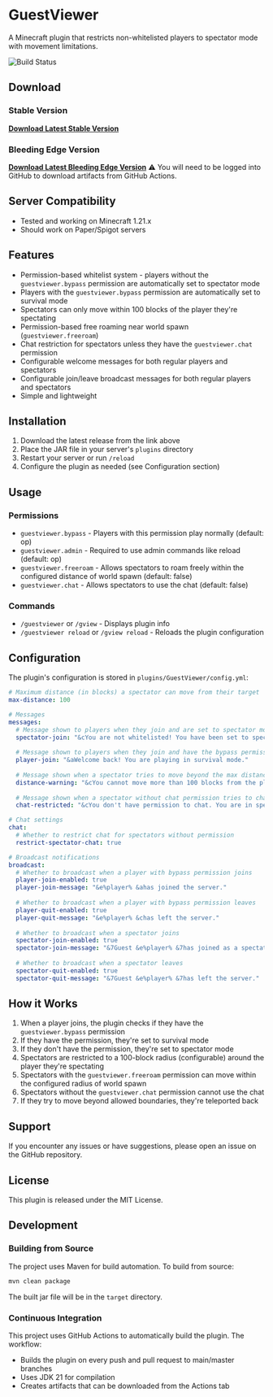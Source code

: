 # GuestViewer

A Minecraft plugin that restricts non-whitelisted players to spectator mode with movement limitations.

![Build Status](https://github.com/nfacha/GuestViewer/actions/workflows/build.yml/badge.svg)

## Download

### Stable Version
**[Download Latest Stable Version](https://github.com/nfacha/GuestViewer/releases)**

### Bleeding Edge Version
**[Download Latest Bleeding Edge Version](https://github.com/nfacha/GuestViewer/actions/workflows/build.yml)**
⚠️ You will need to be logged into GitHub to download artifacts from GitHub Actions.

## Server Compatibility

- Tested and working on Minecraft 1.21.x
- Should work on Paper/Spigot servers

## Features

- Permission-based whitelist system - players without the `guestviewer.bypass` permission are automatically set to spectator mode
- Players with the `guestviewer.bypass` permission are automatically set to survival mode
- Spectators can only move within 100 blocks of the player they're spectating
- Permission-based free roaming near world spawn (`guestviewer.freeroam`)
- Chat restriction for spectators unless they have the `guestviewer.chat` permission
- Configurable welcome messages for both regular players and spectators
- Configurable join/leave broadcast messages for both regular players and spectators
- Simple and lightweight

## Installation

1. Download the latest release from the link above
2. Place the JAR file in your server's `plugins` directory
3. Restart your server or run `/reload`
4. Configure the plugin as needed (see Configuration section)

## Usage

### Permissions

- `guestviewer.bypass` - Players with this permission play normally (default: op)
- `guestviewer.admin` - Required to use admin commands like reload (default: op)
- `guestviewer.freeroam` - Allows spectators to roam freely within the configured distance of world spawn (default: false)
- `guestviewer.chat` - Allows spectators to use the chat (default: false)

### Commands

- `/guestviewer` or `/gview` - Displays plugin info
- `/guestviewer reload` or `/gview reload` - Reloads the plugin configuration

## Configuration

The plugin's configuration is stored in `plugins/GuestViewer/config.yml`:

```yaml
# Maximum distance (in blocks) a spectator can move from their target
max-distance: 100

# Messages
messages:
  # Message shown to players when they join and are set to spectator mode
  spectator-join: "&cYou are not whitelisted! You have been set to spectator mode."
  
  # Message shown to players when they join and have the bypass permission
  player-join: "&aWelcome back! You are playing in survival mode."
  
  # Message shown when a spectator tries to move beyond the max distance
  distance-warning: "&cYou cannot move more than 100 blocks from the player you are spectating!"
  
  # Message shown when a spectator without chat permission tries to chat
  chat-restricted: "&cYou don't have permission to chat. You are in spectator mode."

# Chat settings
chat:
  # Whether to restrict chat for spectators without permission
  restrict-spectator-chat: true

# Broadcast notifications
broadcast:
  # Whether to broadcast when a player with bypass permission joins
  player-join-enabled: true
  player-join-message: "&e%player% &ahas joined the server."
  
  # Whether to broadcast when a player with bypass permission leaves
  player-quit-enabled: true
  player-quit-message: "&e%player% &chas left the server."
  
  # Whether to broadcast when a spectator joins
  spectator-join-enabled: true
  spectator-join-message: "&7Guest &e%player% &7has joined as a spectator."
  
  # Whether to broadcast when a spectator leaves
  spectator-quit-enabled: true
  spectator-quit-message: "&7Guest &e%player% &7has left the server."
```

## How it Works

1. When a player joins, the plugin checks if they have the `guestviewer.bypass` permission
2. If they have the permission, they're set to survival mode
3. If they don't have the permission, they're set to spectator mode
4. Spectators are restricted to a 100-block radius (configurable) around the player they're spectating
5. Spectators with the `guestviewer.freeroam` permission can move within the configured radius of world spawn
6. Spectators without the `guestviewer.chat` permission cannot use the chat
7. If they try to move beyond allowed boundaries, they're teleported back

## Support

If you encounter any issues or have suggestions, please open an issue on the GitHub repository.

## License

This plugin is released under the MIT License.

## Development

### Building from Source

The project uses Maven for build automation. To build from source:

```bash
mvn clean package
```

The built jar file will be in the `target` directory.

### Continuous Integration

This project uses GitHub Actions to automatically build the plugin. The workflow:
- Builds the plugin on every push and pull request to main/master branches
- Uses JDK 21 for compilation
- Creates artifacts that can be downloaded from the Actions tab 